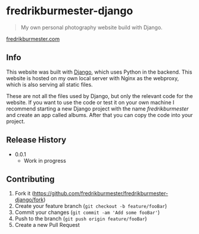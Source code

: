 # fredrikburmester-django
> My own personal photography website build with Django.

[fredrikburmester.com](https://fredrikburmester.com)

## Info

This website was built with [Django](https://www.djangoproject.com/), which uses Python in the backend. This website is hosted on my own local server with Nginx as the webproxy, which is also serving all static files. 

These are not all the files used by Django, but only the relevant code for the website. If you want to use the code or test it on your own machine I recommend starting a new Django project with the name *fredrikburmester* and create an app called albums. After that you can copy the code into your project. 

## Release History

* 0.0.1
    * Work in progress

## Contributing

1. Fork it (<https://github.com/fredrikburmester/fredrikburmester-django/fork>)
2. Create your feature branch (`git checkout -b feature/fooBar`)
3. Commit your changes (`git commit -am 'Add some fooBar'`)
4. Push to the branch (`git push origin feature/fooBar`)
5. Create a new Pull Request
